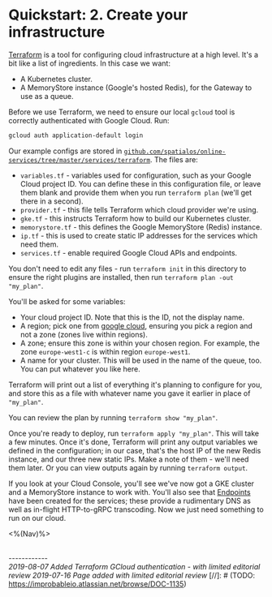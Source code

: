 # Quickstart: 2. Create your infrastructure

[Terraform](https://www.terraform.io/) is a tool for configuring cloud infrastructure at a high level. It's a bit like a list of ingredients. In this case we want:

- A Kubernetes cluster.
- A MemoryStore instance (Google's hosted Redis), for the Gateway to use as a queue.

Before we use Terraform, we need to ensure our local `gcloud` tool is correctly authenticated with Google Cloud. Run:

```sh
gcloud auth application-default login
```

Our example configs are stored in [`github.com/spatialos/online-services/tree/master/services/terraform`](https://github.com/spatialos/online-services/tree/master/services/terraform). The files are:

- `variables.tf` - variables used for configuration, such as your Google Cloud project ID. You can define these in this configuration file, or leave them blank and provide them when you run `terraform plan` (we'll get there in a second).
- `provider.tf` - this file tells Terraform which cloud provider we're using.
- `gke.tf` - this instructs Terraform how to build our Kubernetes cluster.
- `memorystore.tf` - this defines the Google MemoryStore (Redis) instance.
- `ip.tf` - this is used to create static IP addresses for the services which need them.
- `services.tf` - enable required Google Cloud APIs and endpoints.

You don't need to edit any files - run `terraform init` in this directory to ensure the right plugins are installed, then run `terraform plan -out "my_plan"`.

You'll be asked for some variables:

- Your cloud project ID. Note that this is the ID, not the display name.
- A region; pick one from [google cloud](https://cloud.google.com/compute/docs/regions-zones/), ensuring you pick a region and not a zone (zones live within regions).
- A zone; ensure this zone is within your chosen region. For example, the zone `europe-west1-c` is within region `europe-west1`.
- A name for your cluster. This will be used in the name of the queue, too. You can put whatever you like here.

Terraform will print out a list of everything it's planning to configure for you, and store this as a file with whatever name you gave it earlier in place of `"my_plan"`.

You can review the plan by running `terraform show "my_plan"`.

Once you're ready to deploy, run `terraform apply "my_plan"`. This will take a few minutes. Once it's done, Terraform will print any output variables we defined in the configuration; in our case, that's the host IP of the new Redis instance, and our three new static IPs. Make a note of them - we'll need them later. Or you can view outputs again by running `terraform output`.

If you look at your Cloud Console, you'll see we've now got a GKE cluster and a MemoryStore instance to work with. You'll also see that [Endpoints](https://console.cloud.google.com/endpoints) have been created for the services; these provide a rudimentary DNS as well as in-flight HTTP-to-gRPC transcoding. Now we just need something to run on our cloud.

<%(Nav)%>

<br/>------------<br/>
_2019-08-07 Added Terraform GCloud authentication - with limited editorial review_
_2019-07-16 Page added with limited editorial review_
[//]: # (TODO: https://improbableio.atlassian.net/browse/DOC-1135)
